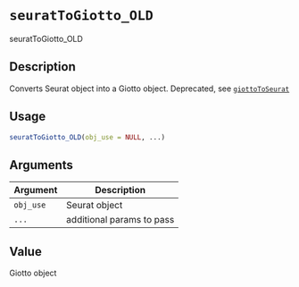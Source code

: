 # `seuratToGiotto_OLD`

seuratToGiotto_OLD


## Description

Converts Seurat object into a Giotto object. Deprecated, see [`giottoToSeurat`](#giottotoseurat)


## Usage

```r
seuratToGiotto_OLD(obj_use = NULL, ...)
```


## Arguments

Argument      |Description
------------- |----------------
`obj_use`     |     Seurat object
`...`     |     additional params to pass


## Value

Giotto object


